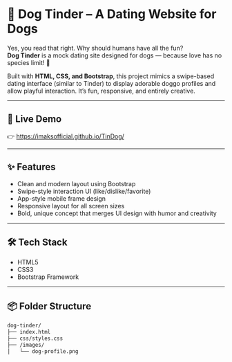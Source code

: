 # 🐶 Dog Tinder – A Dating Website for Dogs

Yes, you read that right. Why should humans have all the fun?  
**Dog Tinder** is a mock dating site designed for dogs — because love has no species limit! 🐾

Built with **HTML, CSS, and Bootstrap**, this project mimics a swipe-based dating interface (similar to Tinder) to display adorable doggo profiles and allow playful interaction. It’s fun, responsive, and entirely creative.

---

## 🚀 Live Demo

👉 https://imaksofficial.github.io/TinDog/

---

## ✨ Features

- Clean and modern layout using Bootstrap  
- Swipe-style interaction UI (like/dislike/favorite)  
- App-style mobile frame design  
- Responsive layout for all screen sizes  
- Bold, unique concept that merges UI design with humor and creativity

---

## 🛠️ Tech Stack

- HTML5  
- CSS3  
- Bootstrap Framework  

---

## 📦 Folder Structure

```bash
dog-tinder/
├── index.html
├── css/styles.css
├── /images/
│   └── dog-profile.png
